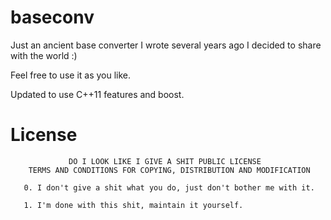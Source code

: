 # baseconv

Just an ancient base converter I wrote several years ago I decided to share with the world :)

Feel free to use it as you like.

Updated to use C++11 features and boost.


# License

```
             DO I LOOK LIKE I GIVE A SHIT PUBLIC LICENSE 
    TERMS AND CONDITIONS FOR COPYING, DISTRIBUTION AND MODIFICATION 
  
   0. I don't give a shit what you do, just don't bother me with it.

   1. I'm done with this shit, maintain it yourself.
```
